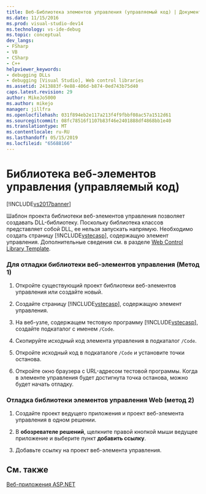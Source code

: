 ```yaml
---
title: Веб-Библиотека элементов управления (управляемый код) | Документация Майкрософт
ms.date: 11/15/2016
ms.prod: visual-studio-dev14
ms.technology: vs-ide-debug
ms.topic: conceptual
dev_langs:
- FSharp
- VB
- CSharp
- C++
helpviewer_keywords:
- debugging DLLs
- debugging [Visual Studio], Web control libraries
ms.assetid: 2413883f-9e88-406d-b874-0ed743b75d40
caps.latest.revision: 29
author: MikeJo5000
ms.author: mikejo
manager: jillfra
ms.openlocfilehash: 031f894eb2e117a213f4f9fbbf08ac57a1512d61
ms.sourcegitcommit: 08fc78516f1107b83f46e2401888df4868bb1e40
ms.translationtype: MT
ms.contentlocale: ru-RU
ms.lasthandoff: 05/15/2019
ms.locfileid: "65688166"
---
```

# <a name="web-control-library-managed-code"></a>Библиотека веб-элементов управления (управляемый код)
[!INCLUDE[vs2017banner](../includes/vs2017banner.md)]

Шаблон проекта библиотеки веб-элементов управления позволяет создавать DLL-библиотеку. Поскольку библиотека классов представляет собой DLL, ее нельзя запускать напрямую. Необходимо создать страницу [!INCLUDE[vstecasp](../includes/vstecasp-md.md)], содержащую элемент управления. Дополнительные сведения см. в разделе [Web Control Library Template](https://msdn.microsoft.com/00666b07-71d2-4ace-a13c-cc130a3ce372).  
  
### <a name="to-debug-a-web-control-library-method-1"></a>Для отладки библиотеки веб-элементов управления (Метод 1)  
  
1. Откройте существующий проект библиотеки веб-элементов управления или создайте новый.  
  
2. Создайте страницу [!INCLUDE[vstecasp](../includes/vstecasp-md.md)], содержащую элемент управления.  
  
3. На веб-узле, содержащем тестовую программу [!INCLUDE[vstecasp](../includes/vstecasp-md.md)], создайте подкаталог с именем `/Code`.  
  
4. Скопируйте исходный код элемента управления в подкаталог `/Code`.  
  
5. Откройте исходный код в подкаталоге `/Code` и установите точки останова.  
  
6. Откройте окно браузера с URL-адресом тестовой программы. Когда в элементе управления будет достигнута точка останова, можно будет начать отладку.  
  
### <a name="to-debug-a-web-control-library-method-2"></a>Отладка библиотеки элементов управления Web (метод 2)  
  
1. Создайте проект ведущего приложения и проект веб-элемента управления в одном решении.  
  
2. В **обозревателе решений**, щелкните правой кнопкой мыши ведущее приложение и выберите пункт **добавить ссылку**.  
  
3. Добавьте ссылку на проект веб-элемента управления.  
  
## <a name="see-also"></a>См. также  
 [Веб-приложения ASP.NET](../debugger/debugging-preparation-aspnet-web-applications.md)
